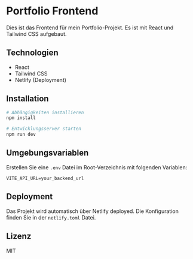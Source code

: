 # Portfolio Frontend

Dies ist das Frontend für mein Portfolio-Projekt. Es ist mit React und Tailwind CSS aufgebaut.

## Technologien

- React
- Tailwind CSS
- Netlify (Deployment)

## Installation

```bash
# Abhängigkeiten installieren
npm install

# Entwicklungsserver starten
npm run dev
```

## Umgebungsvariablen

Erstellen Sie eine `.env` Datei im Root-Verzeichnis mit folgenden Variablen:

```
VITE_API_URL=your_backend_url
```

## Deployment

Das Projekt wird automatisch über Netlify deployed. Die Konfiguration finden Sie in der `netlify.toml` Datei.

## Lizenz

MIT
